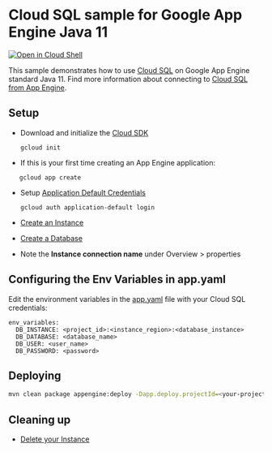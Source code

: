 # Cloud SQL sample for Google App Engine Java 11

<a href="https://console.cloud.google.com/cloudshell/open?git_repo=https://github.com/ludoch/samples&page=editor&open_in_editor=appengine-java11/cloudsql/README.md">
<img alt="Open in Cloud Shell" src ="http://gstatic.com/cloudssh/images/open-btn.png"></a>

This sample demonstrates how to use [Cloud SQL](https://cloud.google.com/cloudsql/) on Google App
Engine standard Java 11. Find more information about connecting to [Cloud SQL from App Engine](https://cloud.google.com/sql/docs/mysql/connect-app-engine).

## Setup

* Download and initialize the [Cloud SDK](https://cloud.google.com/sdk/)

    `gcloud init`

* If this is your first time creating an App Engine application:
```
   gcloud app create
```

* Setup [Application Default Credentials](https://developers.google.com/identity/protocols/application-default-credentials)

    `gcloud auth application-default login`

* [Create an Instance](https://cloud.google.com/sql/docs/mysql/create-instance)

* [Create a Database](https://cloud.google.com/sql/docs/mysql/create-manage-databases)

* Note the **Instance connection name** under Overview > properties

## Configuring the Env Variables in app.yaml

Edit the environment variables in the [app.yaml](src/main/appengine/app.yaml)
file with your Cloud SQL credentials:

```
env_variables:
  DB_INSTANCE: <project_id>:<instance_region>:<database_instance>
  DB_DATABASE: <database_name>
  DB_USER: <user_name>
  DB_PASSWORD: <password>
```

## Deploying

```bash
mvn clean package appengine:deploy -Dapp.deploy.projectId=<your-project-id>
```

## Cleaning up

* [Delete your Instance](https://cloud.google.com/sql/docs/mysql/delete-instance)
